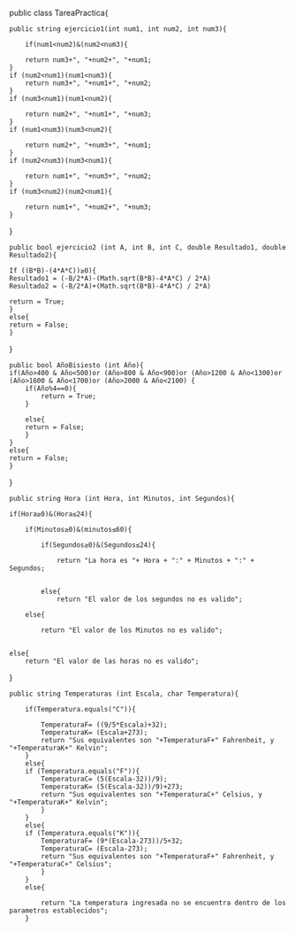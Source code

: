 public class TareaPractica{
    
    public string ejercicio1(int num1, int num2, int num3){

        if(num1<num2)&(num2<num3){

		return num3+", "+num2+", "+num1;
	}
	if (num2<num1)(num1<num3){
		return num3+", "+num1+", "+num2;
	}
	if (num3<num1)(num1<num2){

		return num2+", "+num1+", "+num3;
	}
	if (num1<num3)(num3<num2){

		return num2+", "+num3+", "+num1;
	}
	if (num2<num3)(num3<num1){

		return num1+", "+num3+", "+num2;
	}
	if (num3<num2)(num2<num1){

		return num1+", "+num2+", "+num3;
	}
}
	
	public bool ejercicio2 (int A, int B, int C, double Resultado1, double Resultado2){
	
	If ((B*B)-(4*A*C))≥0){
	Resultado1 = (-B/2*A)-(Math.sqrt(B*B)-4*A*C) / 2*A)
	Resultado2 = (-B/2*A)+(Math.sqrt(B*B)-4*A*C) / 2*A)
	
	return = True;
	}
	else{
	return = False;
	}
}
	



	public bool AñoBisiesto (int Año){
	if(Año>400 & Año<500)or (Año>800 & Año<900)or (Año>1200 & Año<1300)or (Año>1600 & Año<1700)or (Año>2000 & Año<2100) {
		if(Año%4==0){
			return = True;
		}

		else{
		return = False;
		}
	}
	else{
	return = False;
	}		
}


	public string Hora (int Hora, int Minutos, int Segundos){
	
	if(Hora≥0)&(Hora≤24){

		if(Minutos≥0)&(minutos≤60){
		
			if(Segundos≥0)&(Segundos≤24){

				return "La hora es "+ Hora + ":" + Minutos + ":" + Segundos;
		

			else{
				return "El valor de los segundos no es valido";

		else{
			
			return "El valor de los Minutos no es valido";
			

	else{
		return "El valor de las horas no es valido";

	
		
}


	public string Temperaturas (int Escala, char Temperatura){
		
		if(Temperatura.equals("C")){

			TemperaturaF= ((9/5*Escala)+32);
			TemperaturaK= (Escala+273);
			return "Sus equivalentes son "+TemperaturaF+" Fahrenheit, y "+TemperaturaK+" Kelvin";
		}
		else{
		if (Temperatura.equals("F")){
			TemperaturaC= (5(Escala-32))/9);
			TemperaturaK= (5(Escala-32))/9)+273;
			return "Sus equivalentes son "+TemperaturaC+" Celsius, y "+TemperaturaK+" Kelvin";
			}
		}
		else{
		if (Temperatura.equals("K")){
			TemperaturaF= (9*(Escala-273))/5+32;
			TemperaturaC= (Escala-273);
			return "Sus equivalentes son "+TemperaturaF+" Fahrenheit, y "+TemperaturaC+" Celsius";
			}
		}
		else{

			return "La temperatura ingresada no se encuentra dentro de los parametros establecidos";
		}
			


